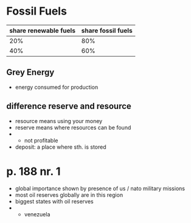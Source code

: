 # Fossil Fuels

| share renewable fuels | share fossil fuels |
| ----------- | ----------- |
| 20% | 80% | 
| 40% | 60% |

## Grey Energy
- energy consumed for production

## difference reserve and resource
- resource means using your money
- reserve means where resources can be found 
- - not profitable 
- deposit: a place where sth. is stored

# p. 188 nr. 1

- global importance shown by presence of us / nato military missions
- most oil reserves globally are in this region 
- biggest states with oil reserves 
- - venezuela 


